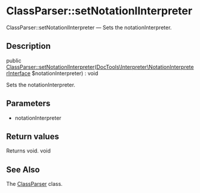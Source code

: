 ClassParser::setNotationlInterpreter
================

ClassParser::setNotationlInterpreter — Sets the notationInterpreter.

Description
---------------


public [ClassParser::setNotationlInterpreter](https://github.com/lingtalfi/DocTools/blob/master/doc/api/DocTools/ClassParser/ClassParser/setNotationlInterpreter.md)([DocTools\Interpreter\NotationInterpreterInterface](https://github.com/lingtalfi/DocTools/blob/master/doc/api/DocTools/Interpreter/NotationInterpreterInterface.md) $notationInterpreter) : void




Sets the notationInterpreter.




Parameters
--------------

- notationInterpreter
    

Return values
----------------

Returns void.
void








See Also
-----------

The [ClassParser](https://github.com/lingtalfi/DocTools/blob/master/doc/api/DocTools/ClassParser/ClassParser.md) class.

